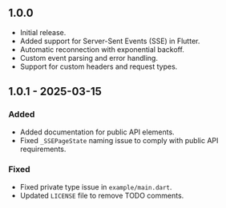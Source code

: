 ## 1.0.0

- Initial release.
- Added support for Server-Sent Events (SSE) in Flutter.
- Automatic reconnection with exponential backoff.
- Custom event parsing and error handling.
- Support for custom headers and request types.

## 1.0.1 - 2025-03-15
### Added
- Added documentation for public API elements.
- Fixed `_SSEPageState` naming issue to comply with public API requirements.

### Fixed
- Fixed private type issue in `example/main.dart`.
- Updated `LICENSE` file to remove TODO comments.

